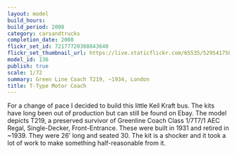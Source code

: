 ```yaml
---
layout: model
build_hours: 
build_period: 2008
category: carsandtrucks
completion_date: 2008
flickr_set_id: 72177720308843640
flickr_set_thumbnail_url: https://live.staticflickr.com/65535/52954175099_d987abb23c_m.jpg
model_id: 136
publish: true
scale: 1/72
summary: Green Line Coach T219, ~1934, London
title: T-Type Motor Coach
---
```


For a change of pace I decided to build this little Keil Kraft bus. The kits have long been out of production but can still be found on Ebay. The model depicts T219, a preserved survivor of Greenline Coach Class 1/7T7/1 AEC Regal, Single-Decker, Front-Entrance.  These were built in 1931 and retired in ~1939. They were 26’ long and seated 30. The kit is a shocker and it took a lot of work to make something half-reasonable from it.
